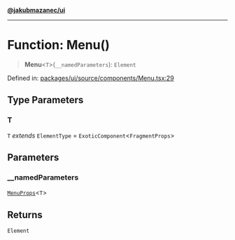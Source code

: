 [**@jakubmazanec/ui**](../README.md)

---

# Function: Menu()

> **Menu**\<`T`\>(`__namedParameters`): `Element`

Defined in:
[packages/ui/source/components/Menu.tsx:29](https://github.com/jakubmazanec/tools/blob/a1a5edf56256b0aa4e209cc73bc7a07f5d7fc236/packages/ui/source/components/Menu.tsx#L29)

## Type Parameters

### T

`T` _extends_ `ElementType` = `ExoticComponent`\<`FragmentProps`\>

## Parameters

### \_\_namedParameters

[`MenuProps`](../type-aliases/MenuProps.md)\<`T`\>

## Returns

`Element`
